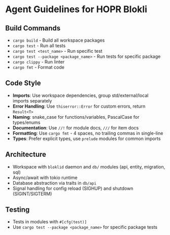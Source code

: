 # Agent Guidelines for HOPR Blokli

## Build Commands

- `cargo build` - Build all workspace packages
- `cargo test` - Run all tests
- `cargo test <test_name>` - Run specific test
- `cargo test --package <package_name>` - Run tests for specific package
- `cargo clippy` - Run linter
- `cargo fmt` - Format code

## Code Style

- **Imports**: Use workspace dependencies, group std/external/local imports separately
- **Error Handling**: Use `thiserror::Error` for custom errors, return `Result<T>`
- **Naming**: snake_case for functions/variables, PascalCase for types/enums
- **Documentation**: Use `//!` for module docs, `///` for item docs
- **Formatting**: Use `cargo fmt` - 4 spaces, no trailing commas in single-line
- **Types**: Prefer explicit types, use `prelude` modules for common imports

## Architecture

- Workspace with `bloklid` daemon and `db/` modules (api, entity, migration, sql)
- Async/await with tokio runtime
- Database abstraction via traits in `db/api`
- Signal handling for config reload (SIGHUP) and shutdown (SIGINT/SIGTERM)

## Testing

- Tests in modules with `#[cfg(test)]`
- Use `cargo test --package <package_name>` for specific package tests
